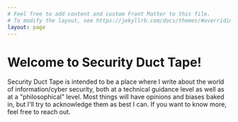 ```yaml
---
# Feel free to add content and custom Front Matter to this file.
# To modify the layout, see https://jekyllrb.com/docs/themes/#overriding-theme-defaults
layout: page
---
```

# Welcome to Security Duct Tape!
Security Duct Tape is intended to be a place where I write about the world of information/cyber security, both at a technical guidance level as well as at a "philosophical" level. Most things will have opinions and biases baked in, but I'll try to acknowledge them as best I can. If you want to know more, feel free to reach out.
